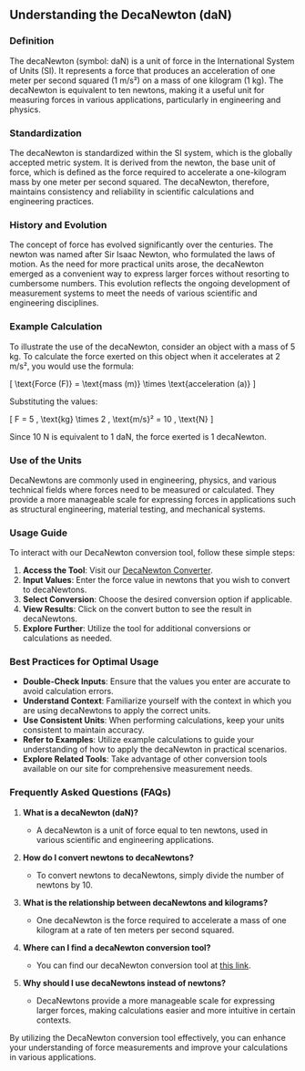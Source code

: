 ## Understanding the DecaNewton (daN)

### Definition
The decaNewton (symbol: daN) is a unit of force in the International System of Units (SI). It represents a force that produces an acceleration of one meter per second squared (1 m/s²) on a mass of one kilogram (1 kg). The decaNewton is equivalent to ten newtons, making it a useful unit for measuring forces in various applications, particularly in engineering and physics.

### Standardization
The decaNewton is standardized within the SI system, which is the globally accepted metric system. It is derived from the newton, the base unit of force, which is defined as the force required to accelerate a one-kilogram mass by one meter per second squared. The decaNewton, therefore, maintains consistency and reliability in scientific calculations and engineering practices.

### History and Evolution
The concept of force has evolved significantly over the centuries. The newton was named after Sir Isaac Newton, who formulated the laws of motion. As the need for more practical units arose, the decaNewton emerged as a convenient way to express larger forces without resorting to cumbersome numbers. This evolution reflects the ongoing development of measurement systems to meet the needs of various scientific and engineering disciplines.

### Example Calculation
To illustrate the use of the decaNewton, consider an object with a mass of 5 kg. To calculate the force exerted on this object when it accelerates at 2 m/s², you would use the formula:

\[ \text{Force (F)} = \text{mass (m)} \times \text{acceleration (a)} \]

Substituting the values:

\[ F = 5 \, \text{kg} \times 2 \, \text{m/s}² = 10 \, \text{N} \]

Since 10 N is equivalent to 1 daN, the force exerted is 1 decaNewton.

### Use of the Units
DecaNewtons are commonly used in engineering, physics, and various technical fields where forces need to be measured or calculated. They provide a more manageable scale for expressing forces in applications such as structural engineering, material testing, and mechanical systems.

### Usage Guide
To interact with our DecaNewton conversion tool, follow these simple steps:

1. **Access the Tool**: Visit our [DecaNewton Converter](https://www.inayam.co/unit-converter/force).
2. **Input Values**: Enter the force value in newtons that you wish to convert to decaNewtons.
3. **Select Conversion**: Choose the desired conversion option if applicable.
4. **View Results**: Click on the convert button to see the result in decaNewtons.
5. **Explore Further**: Utilize the tool for additional conversions or calculations as needed.

### Best Practices for Optimal Usage
- **Double-Check Inputs**: Ensure that the values you enter are accurate to avoid calculation errors.
- **Understand Context**: Familiarize yourself with the context in which you are using decaNewtons to apply the correct units.
- **Use Consistent Units**: When performing calculations, keep your units consistent to maintain accuracy.
- **Refer to Examples**: Utilize example calculations to guide your understanding of how to apply the decaNewton in practical scenarios.
- **Explore Related Tools**: Take advantage of other conversion tools available on our site for comprehensive measurement needs.

### Frequently Asked Questions (FAQs)

1. **What is a decaNewton (daN)?**
   - A decaNewton is a unit of force equal to ten newtons, used in various scientific and engineering applications.

2. **How do I convert newtons to decaNewtons?**
   - To convert newtons to decaNewtons, simply divide the number of newtons by 10.

3. **What is the relationship between decaNewtons and kilograms?**
   - One decaNewton is the force required to accelerate a mass of one kilogram at a rate of ten meters per second squared.

4. **Where can I find a decaNewton conversion tool?**
   - You can find our decaNewton conversion tool at [this link](https://www.inayam.co/unit-converter/force).

5. **Why should I use decaNewtons instead of newtons?**
   - DecaNewtons provide a more manageable scale for expressing larger forces, making calculations easier and more intuitive in certain contexts.

By utilizing the DecaNewton conversion tool effectively, you can enhance your understanding of force measurements and improve your calculations in various applications.